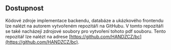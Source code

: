 
## Dostupnost

Kódové zdroje implementace backendu, databáze a ukázkového frontendu lze nalézt na autorem vytvořeném repozitáři na GitHubu.
V tomto repozitáři se také nacházejí zdrojové soubory pro vytvoření tohoto pdf souboru.
Tento repozitář lze nalézt na adrese [https://github.com/HANDZCZ/bc](https://github.com/HANDZCZ/bc).

